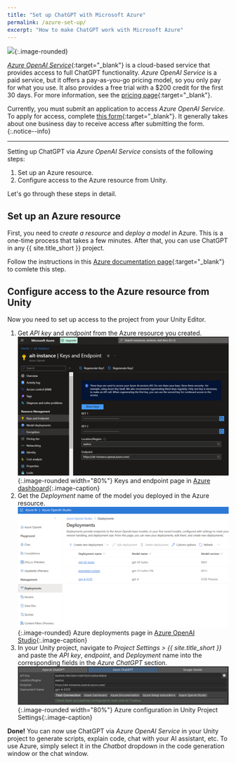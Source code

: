 ```yaml
---
title: "Set up ChatGPT with Microsoft Azure"
permalink: /azure-set-up/
excerpt: "How to make ChatGPT work with Microsoft Azure"
---
```


![](https://upload.wikimedia.org/wikipedia/commons/f/fa/Microsoft_Azure.svg){:.image-rounded}

[*Azure OpenAI Service*](https://azure.microsoft.com/en-us/services/openai/){:target="_blank"} is a cloud-based service that provides access to full ChatGPT functionality. *Azure OpenAI Service* is a paid service, but it offers a pay-as-you-go pricing model, so you only pay for what you use. It also provides a free trial with a $200 credit for the first 30 days. For more information, see the [pricing page](https://azure.microsoft.com/en-us/pricing/details/cognitive-services/openai-service/#pricing){:target="_blank"}.

Currently, you must submit an application to access *Azure OpenAI Service*. To apply for access, complete [this form](https://aka.ms/oai/access){:target="_blank"}. It generally takes about one business day to receive access after submitting the form.
{:.notice--info}

---

Setting up ChatGPT via *Azure OpenAI Service* consists of the following steps:

1. Set up an Azure resource.
1. Configure access to the Azure resource from Unity.

Let's go through these steps in detail.

## Set up an Azure resource

First, you need to *create a resource* and *deploy a model* in Azure.
This is a one-time process that takes a few minutes. After that, you can use ChatGPT in any {{ site.title_short }} project.

Follow the instructions in this [Azure documentation page](https://learn.microsoft.com/en-us/azure/ai-services/openai/how-to/create-resource?pivots=web-portal){:target="_blank"} to comlete this step.

## Configure access to the Azure resource from Unity

Now you need to set up access to the project from your Unity Editor.

1. Get *API key* and *endpoint* from the Azure resource you created.
![](/assets/images/manual_images/azure-keys-and-endpoint.png){:.image-rounded width="80%"}
Keys and endpoint page in [Azure dashboard](https://portal.azure.com/){:.image-caption}
1. Get the *Deployment* name of the model you deployed in the Azure resource.
![](/assets/images/manual_images/azure-deployments.png){:.image-rounded}
Azure deployments page in [Azure OpenAI Studio](https://oai.azure.com/){:.image-caption}
1. In your Unity project, navigate to *Project Settings > {{ site.title_short }}* and paste the *API key*, *endpoint*, and *Deployment* name into the corresponding fields in the *Azure ChatGPT* section.
![](/assets/images/manual_images/azure-unity-project-settings.png){:.image-rounded width="80%"}
Azure configuration in Unity Project Settings{:.image-caption}

**Done!** You can now use ChatGPT via *Azure OpenAI Service* in your Unity project to generate scripts, explain code, chat with your AI assistant, etc. To use Azure, simply select it in the *Chatbot* dropdown in the code generation window or the chat window.
